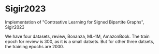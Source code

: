 # Sigir2023

Implementation of "Contrastive Learning for Signed Bipartite Graphs", Sigir2023

We have four datasets, review, Bonanza, ML-1M, AmazonBook. The train epoch for review is 300, as it is a small datsets. But for other three datsets, the training epochs are 2000.

